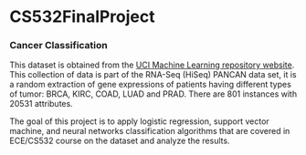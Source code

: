 # CS532FinalProject

### Cancer Classification
This dataset is obtained from the <a href='https://archive.ics.uci.edu/ml/datasets/gene+expression+cancer+RNA-Seq'>UCI Machine Learning repository website</a>. This collection of data is part of the RNA-Seq (HiSeq) PANCAN data set, it is a random extraction of gene expressions of patients having different types of tumor: BRCA, KIRC, COAD, LUAD and PRAD. There are 801 instances with 20531 attributes. 

The goal of this project is to apply logistic regression, support vector machine, and neural networks classification algorithms that are covered
in ECE/CS532 course on the dataset and analyze the results.
